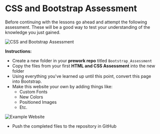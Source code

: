 # CSS and Bootstrap Assessment

Before continuing with the lessons go ahead and attempt the following assessment. These will be a good way to test your understanding of the knowledge you just gained.

![CSS and Bootstrap Assessment](../../../.gitbook/assets/image%20%2860%29.png)

**Instructions:**

* Create a new folder in your **prework repo** titled `Bootstrap_Assessment`
* Copy the files from your first **HTML and CSS Assessment** into the new folder
* Using everything you've learned up until this point, convert this page into Bootstrap.
* Make this website your own by adding things like:
  * Custom Fonts
  * New Colors
  * Positioned Images
  * Etc.

![Example Website](../../../.gitbook/assets/css_ii.png)

* Push the completed files to the repository in GitHub

